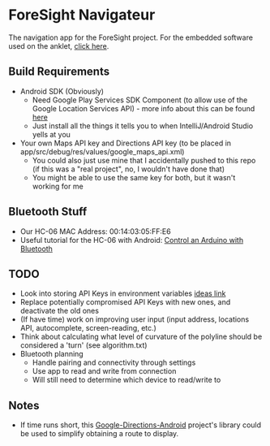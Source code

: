 # ForeSight Navigateur

The navigation app for the ForeSight project. For the embedded software used on the anklet, [click here](https://example.com).

## Build Requirements
* Android SDK (Obviously)
	* Need Google Play Services SDK Component (to allow use of the Google Location Services API) - more info about this can be found [here](https://developers.google.com/android/guides/setup)
	* Just install all the things it tells you to when IntelliJ/Android Studio yells at you
* Your own Maps API key and Directions API key (to be placed in app/src/debug/res/values/google_maps_api.xml)
	* You could also just use mine that I accidentally pushed to this repo (if this was a "real project", no, I wouldn't have done that)
	* You might be able to use the same key for both, but it wasn't working for me

## Bluetooth Stuff
* Our HC-06 MAC Address: 00:14:03:05:FF:E6 
* Useful tutorial for the HC-06 with Android: [Control an Arduino with Bluetooth](https://www.allaboutcircuits.com/projects/control-an-arduino-using-your-phone/)

## TODO
* Look into storing API Keys in environment variables [ideas link](https://github.com/mapbox/mapbox-gl-native/issues/713)
* Replace potentially compromised API Keys with new ones, and deactivate the old ones
* (If have time) work on improving user input (input address, locations API, autocomplete, screen-reading, etc.)
* Think about calculating what level of curvature of the polyline should be considered a 'turn' (see algorithm.txt)
* Bluetooth planning
	* Handle pairing and connectivity through settings
	* Use app to read and write from connection
	* Will still need to determine which device to read/write to

## Notes
* If time runs short, this [Google-Directions-Android](https://github.com/jd-alexander/Google-Directions-Android) project's library could be used to simplify obtaining a route to display.
